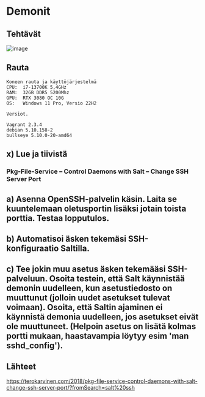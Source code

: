 # Demonit

## Tehtävät
![image](https://user-images.githubusercontent.com/122887067/230770599-c966d491-e390-4e9c-b1ca-0acbd7fe8ef3.png)


## Rauta

    Koneen rauta ja käyttöjärjestelmä
    CPU:  i7-13700K 5,4GHz
    RAM:  32GB DDR5 5200Mhz
    GPU:  RTX 3080 OC 10G
    OS:   Windows 11 Pro, Versio 22H2
    
    Versiot. 
    
    Vagrant 2.3.4
    debian 5.10.158-2
    bullseye 5.10.0-20-amd64
    
## x) Lue ja tiivistä

### Pkg-File-Service – Control Daemons with Salt – Change SSH Server Port 

## a) Asenna OpenSSH-palvelin käsin. Laita se kuuntelemaan oletusportin lisäksi jotain toista porttia. Testaa lopputulos.

## b) Automatisoi äsken tekemäsi SSH-konfiguraatio Saltilla.

## c) Tee jokin muu asetus äsken tekemääsi SSH-palveluun. Osoita testein, että Salt käynnistää demonin uudelleen, kun asetustiedosto on muuttunut (jolloin uudet asetukset tulevat voimaan). Osoita, että Saltin ajaminen ei käynnistä demonia uudelleen, jos asetukset eivät ole muuttuneet. (Helpoin asetus on lisätä kolmas portti mukaan, haastavampia löytyy esim 'man sshd_config').


## Lähteet
https://terokarvinen.com/2018/pkg-file-service-control-daemons-with-salt-change-ssh-server-port/?fromSearch=salt%20ssh
